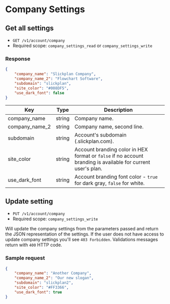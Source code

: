 # Company Settings

## Get all settings

* `GET /v1/account/company`
* Required scope: `company_settings_read` or `company_settings_write`

### Response
``` json
{
    "company_name": "Slickplan Company",
    "company_name_2": "Flowchart Software",
    "subdomain": "slickplan",
    "site_color": "#008DF5",
    "use_dark_font": false
}
```
Key | Type | Description
--- | --- | ---
company_name | string | Company name.
company_name_2 | string | Company name, second line.
subdomain | string | Account's subdomain (<subdomain>.slickplan.com).
site_color | string | Account branding color in HEX format or `false` if no account branding is available for current user's plan.
use_dark_font | string | Account branding font color - `true` for dark gray, `false` for white.

## Update setting

* `PUT /v1/account/company`
* Required scope: `company_settings_write`

Will update the company settings from the parameters passed and return the JSON representation of the settings. If the user does not have access to update company settings you'll see `403 Forbidden`. Validations messages return with `400` HTTP code.

### Sample request
``` json
{
    "company_name": "Another Company",
    "company_name_2": "Our new slogan",
    "subdomain": "slickplan2",
    "site_color": "#FF3366",
    "use_dark_font": true
}
